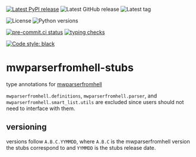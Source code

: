 [![Latest PyPI release](https://img.shields.io/pypi/v/mwparserfromhell-stubs?logo=pypi&color=blue)](https://pypi.org/project/mwparserfromhell-stubs) ![Latest GitHub release](https://img.shields.io/github/v/release/JJMC89/mwparserfromhell-stubs?logo=github) ![Latest tag](https://img.shields.io/github/v/tag/JJMC89/mwparserfromhell-stubs?logo=git)

![License](https://img.shields.io/pypi/l/mwparserfromhell-stubs?color=blue) ![Python versions](https://img.shields.io/pypi/pyversions/mwparserfromhell-stubs?logo=python)

[![pre-commit.ci status](https://results.pre-commit.ci/badge/github/JJMC89/mwparserfromhell-stubs/main.svg)](https://results.pre-commit.ci/latest/github/JJMC89/mwparserfromhell-stubs/main) [![typing checks](https://github.com/JJMC89/mwparserfromhell-stubs/actions/workflows/typing.yaml/badge.svg?branch=main)](https://github.com/JJMC89/mwparserfromhell-stubs/actions?query=workflow%3Atyping+branch%3Amain)

[![Code style: black](https://img.shields.io/badge/code%20style-black-000000.svg)](https://github.com/psf/black)

# mwparserfromhell-stubs

type annotations for [mwparserfromhell](https://github.com/earwig/mwparserfromhell)

`mwparserfromhell.definitions`, `mwparserfromhell.parser`, and `mwparserfromhell.smart_list.utils` are excluded since users should not need to interface with them.

## versioning

versions follow `A.B.C.YYMMDD`, where `A.B.C` is the mwparserfromhell version the stubs correspond to and `YYMMDD` is the stubs release date.
